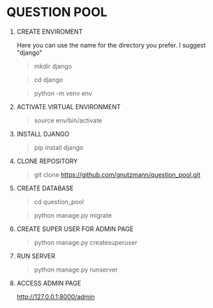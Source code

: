 # QUESTION POOL

1. CREATE ENVIROMENT

   Here you can use the name for the directory you prefer. I suggest "django"

   > mkdir django

   > cd django

   > python -m venv env

2. ACTIVATE VIRTUAL ENVIRONMENT

   > source env/bin/activate

3. INSTALL DJANGO

   > pip install django

4. CLONE REPOSITORY

   > git clone https://github.com/gnutzmann/question_pool.git

5. CREATE DATABASE

   > cd question_pool

   > python manage.py migrate

6. CREATE SUPER USER FOR ADMIN PAGE

   > python manage.py createsuperuser

7. RUN SERVER

   > python manage.py runserver

8. ACCESS ADMIN PAGE

   http://127.0.0.1:8000/admin

